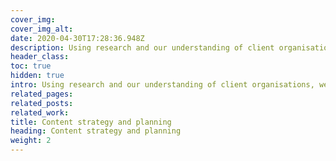 ```yaml
---
cover_img: 
cover_img_alt:
date: 2020-04-30T17:28:36.948Z
description: Using research and our understanding of client organisations, we are able to work through complicated content requirements and help our partners present, communicate and order this content to engage their users effectively.
header_class: 
toc: true
hidden: true
intro: Using research and our understanding of client organisations, we are able to work through complicated content requirements and help our partners present, communicate and order this content to engage their users effectively.
related_pages:
related_posts:
related_work:
title: Content strategy and planning
heading: Content strategy and planning
weight: 2
---
```

